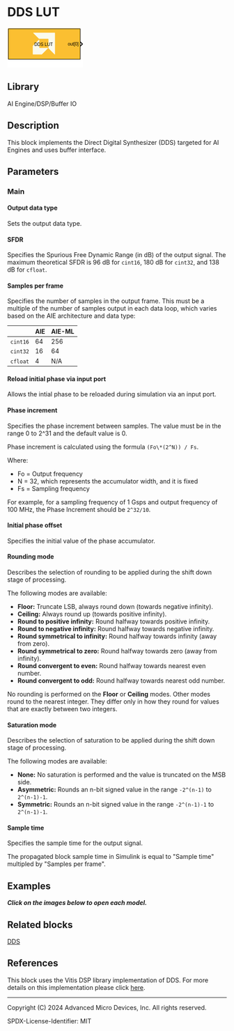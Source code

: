 # DDS LUT

![](./Images/block.png)  

## Library

AI Engine/DSP/Buffer IO

## Description

This block implements the Direct Digital Synthesizer (DDS) targeted for
AI Engines and uses buffer interface.

## Parameters

### Main  
#### Output data type  
Sets the output data type.

#### SFDR
Specifies the Spurious Free Dynamic Range (in dB) of the output signal. The maximum theoretical SFDR is 96 dB for `cint16`, 180 dB for `cint32`, and 138 dB for `cfloat`.

#### Samples per frame  
Specifies the number of samples in the output frame. This must be a multiple of the number of samples output in each data loop, which varies based on the AIE architecture and data type:

|        | AIE | AIE-ML |
| ------ | --- | ------ |
| `cint16` | 64  | 256    |
| `cint32` | 16  | 64     |
| `cfloat` | 4   | N/A    |

#### Reload initial phase via input port
Allows the intial phase to be reloaded during simulation via an input port.

#### Phase increment  
Specifies the phase increment between samples. The value must be in the
range 0 to 2^31 and the default value is 0.

  Phase increment is calculated using the formula `(Fo\*(2^N)) / Fs`.

  Where:
  - Fo = Output frequency
  - N = 32, which represents the accumulator width, and it is fixed
  - Fs = Sampling frequency

For example, for a sampling frequency of 1 Gsps and output frequency of 100 MHz, the Phase Increment should be `2^32/10`.

#### Initial phase offset
Specifies the initial value of the phase accumulator.

#### Rounding mode

Describes the selection of rounding to be applied during the shift down stage of processing.

The following modes are available:
* **Floor:** Truncate LSB, always round down (towards negative infinity).
* **Ceiling:** Always round up (towards positive infinity).
* **Round to positive infinity:** Round halfway towards positive infinity.
* **Round to negative infinity:** Round halfway towards negative infinity.
* **Round symmetrical to infinity:** Round halfway towards infinity (away from zero).
* **Round symmetrical to zero:** Round halfway towards zero (away from infinity).
* **Round convergent to even:** Round halfway towards nearest even number.
* **Round convergent to odd:** Round halfway towards nearest odd number.

No rounding is performed on the **Floor** or **Ceiling** modes. Other modes round to the nearest integer. They differ only in how they round for values that are exactly between two integers.

#### Saturation mode

Describes the selection of saturation to be applied during the shift down stage of processing.

The following modes are available:
* **None:** No saturation is performed and the value is truncated on the MSB side.
* **Asymmetric:** Rounds an n-bit signed value in the range `-2^(n-1)` to `2^(n-1)-1`.
* **Symmetric:** Rounds an n-bit signed value in the range `-2^(n-1)-1` to `2^(n-1)-1`.

#### Sample time  
Specifies the sample time for the output signal.

<div class="noteBox">
The propagated block sample time in Simulink is equal to "Sample time" multipled by "Samples per frame".
</div>

## Examples

***Click on the images below to open each model.***



## Related blocks
[DDS](../DDS/README.md)

## References
This block uses the Vitis DSP library implementation of DDS. For more details on this implementation please click [here](https://docs.xilinx.com/r/en-US/Vitis_Libraries/dsp/user_guide/L2/func-dds.html).

--------------
Copyright (C) 2024 Advanced Micro Devices, Inc.
All rights reserved.

SPDX-License-Identifier: MIT
